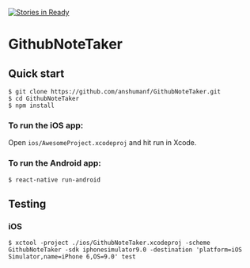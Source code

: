 [![Stories in Ready](https://badge.waffle.io/anshumanf/GithubNoteTaker.png?label=ready&title=Ready)](https://waffle.io/anshumanf/GithubNoteTaker)
# GithubNoteTaker

## Quick start

```
$ git clone https://github.com/anshumanf/GithubNoteTaker.git
$ cd GithubNoteTaker
$ npm install
```

### To run the iOS app:

Open `ios/AwesomeProject.xcodeproj` and hit run in Xcode.

### To run the Android app:

```
$ react-native run-android
```

## Testing

### iOS

```
$ xctool -project ./ios/GithubNoteTaker.xcodeproj -scheme GithubNoteTaker -sdk iphonesimulator9.0 -destination 'platform=iOS Simulator,name=iPhone 6,OS=9.0' test
```
